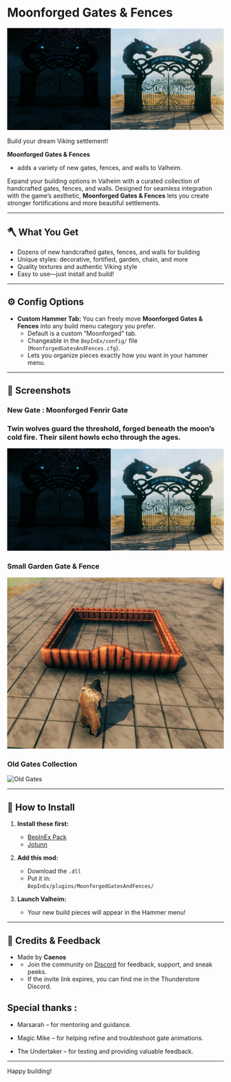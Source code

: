 # Moonforged Gates & Fences

![Preview Banner](https://raw.githubusercontent.com/Caen007/MoonforgedGatesAndFences/main/img/New%20gates.png)

Build your dream Viking settlement!  

**Moonforged Gates & Fences** 

- adds a variety of new gates, fences, and walls to Valheim.  

Expand your building options in Valheim with a curated collection of handcrafted gates, fences, and walls. Designed for seamless integration with the game’s aesthetic, **Moonforged Gates & Fences** lets you create stronger fortifications and more beautiful settlements.

---

## 🪓 What You Get

- Dozens of new handcrafted gates, fences, and walls for building  
- Unique styles: decorative, fortified, garden, chain, and more  
- Quality textures and authentic Viking style  
- Easy to use—just install and build!  

---

## ⚙️ Config Options

- **Custom Hammer Tab:** You can freely move **Moonforged Gates & Fences** into any build menu category you prefer.  
  - Default is a custom “Moonforged” tab.  
  - Changeable in the `BepInEx/config/` file (`MoonforgedGatesAndFences.cfg`).  
  - Lets you organize pieces exactly how you want in your hammer menu.  

---

## 📸 Screenshots

### New Gate : Moonforged Fenrir Gate
### Twin wolves guard the threshold, forged beneath the moon’s cold fire. Their silent howls echo through the ages.
![New](https://raw.githubusercontent.com/Caen007/MoonforgedGatesAndFences/main/img/New%20gates.png)

### Small Garden Gate & Fence
![Small Garden Gate](https://raw.githubusercontent.com/Caen007/MoonforgedGatesAndFences/main/img/New%20Small%20Garden%20Gate%26Fence.png)

### Old Gates Collection
![Old Gates](https://raw.githubusercontent.com/Caen007/MoonforgedGatesAndFences/main/img/Old%20Gates.png)

---

## 🔨 How to Install

1. **Install these first:**  
   - [BepInEx Pack](https://valheim.thunderstore.io/package/denikson/BepInExPack_Valheim/)  
   - [Jotunn](https://valheim.thunderstore.io/package/ValheimModding/Jotunn/)  

2. **Add this mod:**  
   - Download the `.dll`  
   - Put it in:  
     `BepInEx/plugins/MoonforgedGatesAndFences/`

3. **Launch Valheim:**  
   - Your new build pieces will appear in the Hammer menu!  

---

## 📝 Credits & Feedback

- Made by **Caenos**  
- - Join the community on [Discord](https://discord.gg/wwGJqd7P) for feedback, support, and sneak peeks.
- - If the invite link expires, you can find me in the Thunderstore Discord.


## Special thanks :

- Marsarah – for mentoring and guidance.

- Magic Mike – for helping refine and troubleshoot gate animations.

- The Undertaker – for testing and providing valuable feedback.
---

Happy building!

